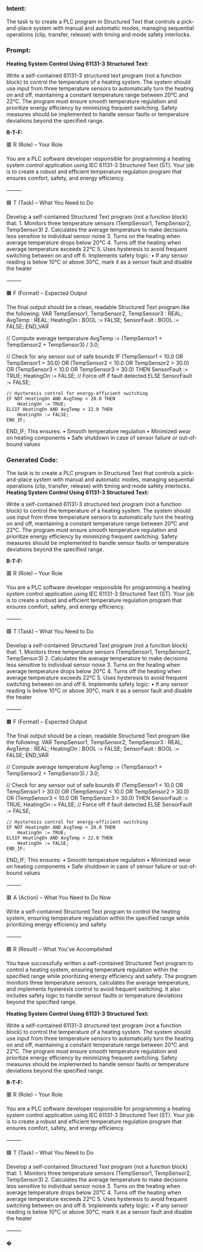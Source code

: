 ### Intent:
The task is to create a PLC program in Structured Text that controls a pick-and-place system with manual and automatic modes, managing sequential operations (clip, transfer, release) with timing and mode safety interlocks.

### Prompt:
**Heating System Control Using 61131-3 Structured Text:**

Write a self-contained 61131-3 structured text program (not a function block) to control the temperature of a heating system. The system should use input from three temperature sensors to automatically turn the heating on and off, maintaining a constant temperature range between 20°C and 22°C. The program must ensure smooth temperature regulation and prioritize energy efficiency by minimizing frequent switching. Safety measures should be implemented to handle sensor faults or temperature deviations beyond the specified range.

**R-T-F:**

🟥 R (Role) – Your Role

You are a PLC software developer responsible for programming a heating system control application using IEC 61131-3 Structured Text (ST). Your job is to create a robust and efficient temperature regulation program that ensures comfort, safety, and energy efficiency.

⸻

🟩 T (Task) – What You Need to Do

Develop a self-contained Structured Text program (not a function block) that:
	1.	Monitors three temperature sensors (TempSensor1, TempSensor2, TempSensor3)
	2.	Calculates the average temperature to make decisions less sensitive to individual sensor noise
	3.	Turns on the heating when average temperature drops below 20°C
	4.	Turns off the heating when average temperature exceeds 22°C
	5.	Uses hysteresis to avoid frequent switching between on and off
	6.	Implements safety logic:
	•	If any sensor reading is below 10°C or above 30°C, mark it as a sensor fault and disable the heater

⸻

🟧 F (Format) – Expected Output

The final output should be a clean, readable Structured Text program like the following:
VAR
    TempSensor1, TempSensor2, TempSensor3 : REAL;
    AvgTemp : REAL;
    HeatingOn : BOOL := FALSE;
    SensorFault : BOOL := FALSE;
END_VAR

// Compute average temperature
AvgTemp := (TempSensor1 + TempSensor2 + TempSensor3) / 3.0;

// Check for any sensor out of safe bounds
IF (TempSensor1 < 10.0 OR TempSensor1 > 30.0) OR
   (TempSensor2 < 10.0 OR TempSensor2 > 30.0) OR
   (TempSensor3 < 10.0 OR TempSensor3 > 30.0) THEN
    SensorFault := TRUE;
    HeatingOn := FALSE; // Force off if fault detected
ELSE
    SensorFault := FALSE;

    // Hysteresis control for energy-efficient switching
    IF NOT HeatingOn AND AvgTemp < 20.0 THEN
        HeatingOn := TRUE;
    ELSIF HeatingOn AND AvgTemp > 22.0 THEN
        HeatingOn := FALSE;
    END_IF;
END_IF;
This ensures:
	•	Smooth temperature regulation
	•	Minimized wear on heating components
	•	Safe shutdown in case of sensor failure or out-of-bound values

### Generated Code:
The task is to create a PLC program in Structured Text that controls a pick-and-place system with manual and automatic modes, managing sequential operations (clip, transfer, release) with timing and mode safety interlocks.
**Heating System Control Using 61131-3 Structured Text:**

Write a self-contained 61131-3 structured text program (not a function block) to control the temperature of a heating system. The system should use input from three temperature sensors to automatically turn the heating on and off, maintaining a constant temperature range between 20°C and 22°C. The program must ensure smooth temperature regulation and prioritize energy efficiency by minimizing frequent switching. Safety measures should be implemented to handle sensor faults or temperature deviations beyond the specified range.

**R-T-F:**

🟥 R (Role) – Your Role

You are a PLC software developer responsible for programming a heating system control application using IEC 61131-3 Structured Text (ST). Your job is to create a robust and efficient temperature regulation program that ensures comfort, safety, and energy efficiency.

⸻

🟩 T (Task) – What You Need to Do

Develop a self-contained Structured Text program (not a function block) that:
	1.	Monitors three temperature sensors (TempSensor1, TempSensor2, TempSensor3)
	2.	Calculates the average temperature to make decisions less sensitive to individual sensor noise
	3.	Turns on the heating when average temperature drops below 20°C
	4.	Turns off the heating when average temperature exceeds 22°C
	5.	Uses hysteresis to avoid frequent switching between on and off
	6.	Implements safety logic:
	•	If any sensor reading is below 10°C or above 30°C, mark it as a sensor fault and disable the heater

⸻

🟧 F (Format) – Expected Output

The final output should be a clean, readable Structured Text program like the following:
VAR
    TempSensor1, TempSensor2, TempSensor3 : REAL;
    AvgTemp : REAL;
    HeatingOn : BOOL := FALSE;
    SensorFault : BOOL := FALSE;
END_VAR

// Compute average temperature
AvgTemp := (TempSensor1 + TempSensor2 + TempSensor3) / 3.0;

// Check for any sensor out of safe bounds
IF (TempSensor1 < 10.0 OR TempSensor1 > 30.0) OR
   (TempSensor2 < 10.0 OR TempSensor2 > 30.0) OR
   (TempSensor3 < 10.0 OR TempSensor3 > 30.0) THEN
    SensorFault := TRUE;
    HeatingOn := FALSE; // Force off if fault detected
ELSE
    SensorFault := FALSE;

    // Hysteresis control for energy-efficient switching
    IF NOT HeatingOn AND AvgTemp < 20.0 THEN
        HeatingOn := TRUE;
    ELSIF HeatingOn AND AvgTemp > 22.0 THEN
        HeatingOn := FALSE;
    END_IF;
END_IF;
This ensures:
	•	Smooth temperature regulation
	•	Minimized wear on heating components
	•	Safe shutdown in case of sensor failure or out-of-bound values

⸻

🟥 A (Action) – What You Need to Do Now

Write a self-contained Structured Text program to control the heating system, ensuring temperature regulation within the specified range while prioritizing energy efficiency and safety.

⸻

🟩 R (Result) – What You’ve Accomplished

You have successfully written a self-contained Structured Text program to control a heating system, ensuring temperature regulation within the specified range while prioritizing energy efficiency and safety. The program monitors three temperature sensors, calculates the average temperature, and implements hysteresis control to avoid frequent switching. It also includes safety logic to handle sensor faults or temperature deviations beyond the specified range.

**Heating System Control Using 61131-3 Structured Text:**

Write a self-contained 61131-3 structured text program (not a function block) to control the temperature of a heating system. The system should use input from three temperature sensors to automatically turn the heating on and off, maintaining a constant temperature range between 20°C and 22°C. The program must ensure smooth temperature regulation and prioritize energy efficiency by minimizing frequent switching. Safety measures should be implemented to handle sensor faults or temperature deviations beyond the specified range.

**R-T-F:**

🟥 R (Role) – Your Role

You are a PLC software developer responsible for programming a heating system control application using IEC 61131-3 Structured Text (ST). Your job is to create a robust and efficient temperature regulation program that ensures comfort, safety, and energy efficiency.

⸻

🟩 T (Task) – What You Need to Do

Develop a self-contained Structured Text program (not a function block) that:
	1.	Monitors three temperature sensors (TempSensor1, TempSensor2, TempSensor3)
	2.	Calculates the average temperature to make decisions less sensitive to individual sensor noise
	3.	Turns on the heating when average temperature drops below 20°C
	4.	Turns off the heating when average temperature exceeds 22°C
	5.	Uses hysteresis to avoid frequent switching between on and off
	6.	Implements safety logic:
	•	If any sensor reading is below 10°C or above 30°C, mark it as a sensor fault and disable the heater

⸻

�
